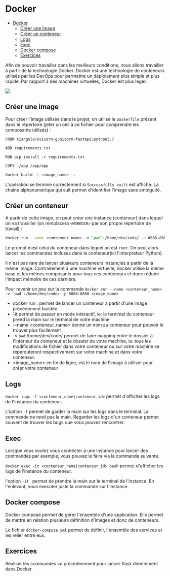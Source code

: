 # Docker

- [Docker](#docker)
  - [Créer une image](#créer-une-image)
  - [Créer un conteneur](#créer-un-conteneur)
  - [Logs](#logs)
  - [Exec](#exec)
  - [Docker compose](#docker-compose)
  - [Exercices](#exercices)

Afin de pouvoir travailler dans les meilleurs conditions, nous allons travailler à partir de la technologie Docker. Docker est une technologie de conteneurs utilisés par les DevOps pour permettre un déploiement plus simple et plus rapide. Par rapport à des machines virtuelles, Docker est plus léger.

![](docs/docker_archi.png)

## Créer une image

Pour créer l'image utilisée dans le projet, on utilise le ``Dockerfile`` présent dans le répertoire (jeter un oeil à ce fichier pour comprendre les composants utilisés)  :


```
FROM tiangolo/uvicorn-gunicorn-fastapi:python3.7

ADD requirements.txt .

RUN pip install -r requirements.txt

COPY ./app /app/app
```

``` bash
docker build -t <image_name>  .
```

L'opération se termine correctement si ``Successfully built`` est affiché. La chaîne alphanumérique qui suit permet d'identifier l'image sans ambiguité.

## Créer un conteneur


A partir de cette image, on peut créer une instance (conteneur) dans lequel on va travailler (on remplacera ``<WORKDIR>`` par son propre répertoire de travail) :

```bash
docker run --name <conteneur_name> -v `pwd`:/home/dev/code/ -p 8888:8888 <image_name>
```

Le prompt ``#`` est celui du conteneur dans lequel on est ``root``. On peut alors lancer les commandes incluses dans le conteneur(ici l'interpréteur Python).

Il n'est pas rare de lancer plusieurs conteneurs instanciés à partir de la même image. Contrairement à une machine virtuelle, docker utilise la même base et les mêmes composants pour tous ces conteneurs et donc réduire l'impact mémoire de ces derniers.

Pour revenir un peu sur la commande ``docker run --name <conteneur_name> -v `pwd`:/home/dev/code/ -p 8888:8888 <image_name>``

- docker run : permet de lancer un conteneur à partir d'une image précédement buildée.
- ̀-it  permet de passer en mode intéractif, ie: le terminal du conteneur prend la main sur le terminal de votre machine
- --name  <conteneur_name> donne un nom au conteneur pour pouvoir le trouver plus facilement
- -v `pwd`:/home/dev/code/ permet de faire mapping entre le dossier à l'intérieur du conteneur et le dossier de votre machine, ie: tous les modifications de fichier dans votre conteneur ou sur votre machine se répercuteront respectivement sur votre machine et dans votre conteneur.
- <image_name> en fin de ligne, est le nom de l'image à utiliser pour créer votre conteneur

## Logs 

```docker logs -f <conteneur_name|conteneur_id>``` permet d'afficher les logs de l'instance du conteneur.

L'option `-f` permet de garder la main sur les logs dans le terminal. La commande ne rend pas la main.
Regarder les logs d'un conteneur permet souvent de trouver les bugs que vous pouvez rencontrer.

## Exec

Lorsque vous voulez vous connecter à une instance pour lancer des commandes par exemple, vous pouvez le faire via la commande suivante. 

```docker exec -it <conteneur_name|conteneur_id> bash``` permet d'afficher les logs de l'instance du conteneur.

l'option `-it ` permet de prendre la main sur le terminal de l'instance. En l'enlevant, vous executer juste la commande sur l'instance.

## Docker compose

Docker compose permet de gérer l'ensemble d'une application. Elle permet de mettre en relation plusieurs définition d'images et donc de conteneurs. 

Le fichier `docker-compose.yml` permet de définir, l'ensemble des services et les relier entre eux.

## Exercices

Réaliser les commandes vu précédemment pour lancer flask directement dans Docker.